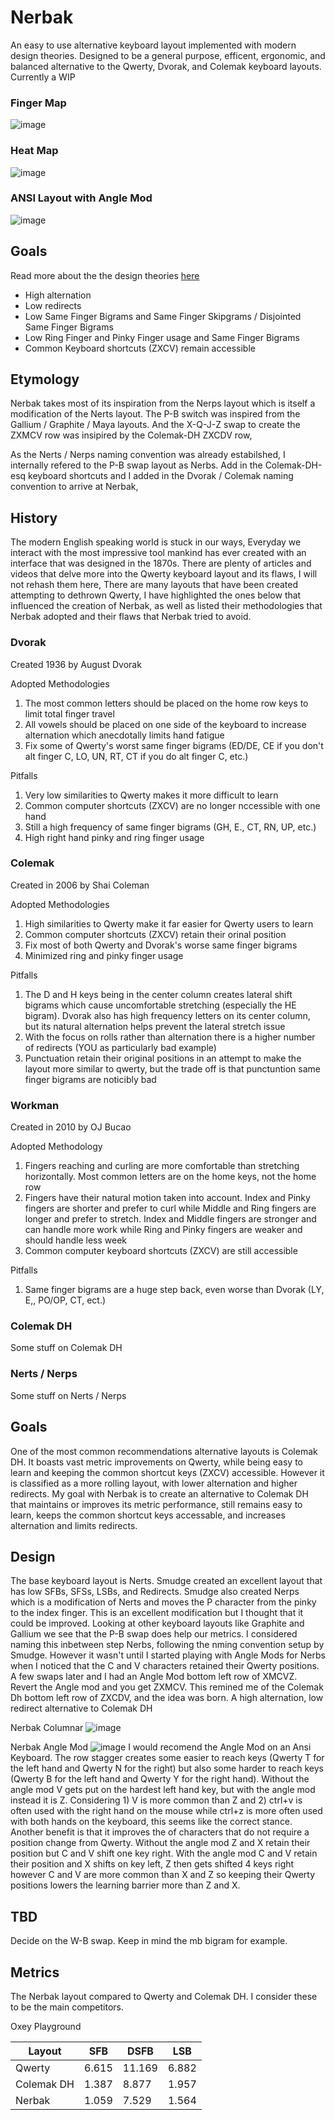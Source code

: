 # Nerbak
An easy to use alternative keyboard layout implemented with modern design theories. Designed to be a general purpose, efficent, ergonomic, and balanced alternative to the Qwerty, Dvorak, and Colemak keyboard layouts.
Currently a WIP

### Finger Map
![image](https://github.com/Ryan-Rivard/Nerbak/assets/76035590/f2e45729-217e-49c4-9b47-82f1b812885c)

### Heat Map
![image](https://github.com/Ryan-Rivard/Nerbak/assets/76035590/4a7137bc-7abe-40fe-913b-c3e291b90581)

### ANSI Layout with Angle Mod
![image](https://github.com/Ryan-Rivard/Nerbak/assets/76035590/1c7d2e2a-80da-43c7-953b-e64f43d03e28)

## Goals
Read more about the the design theories [here](https://docs.google.com/document/d/1_a5Nzbkwyk1o0bvTctZrtgsee9jSP-6I0q3A0_9Mzm0/edit)

- High alternation
- Low redirects
- Low Same Finger Bigrams and Same Finger Skipgrams / Disjointed Same Finger Bigrams
- Low Ring Finger and Pinky Finger usage and Same Finger Bigrams
- Common Keyboard shortcuts (ZXCV) remain accessible

## Etymology
Nerbak takes most of its inspiration from the Nerps layout which is itself a modification of the Nerts layout. The P-B switch was inspired from the Gallium / Graphite / Maya layouts. And the X-Q-J-Z swap to create the ZXMCV row was insipired by the Colemak-DH ZXCDV row,

As the Nerts / Nerps naming convention was already estabilshed, I internally refered to the P-B swap layout as Nerbs. Add in the Colemak-DH-esq keyboard shortcuts and I added in the Dvorak / Colemak naming convention to arrive at Nerbak,

## History
The modern English speaking world is stuck in our ways, Everyday we interact with the most impressive tool mankind has ever created with an interface that was designed in the 1870s. There are plenty of articles and videos that delve more into the Qwerty keyboard layout and its flaws, I will not rehash them here, There are many layouts that have been created attempting to dethrown Qwerty, I have highlighted the ones below that influenced the creation of Nerbak, as well as listed their methodologies that Nerbak adopted and their flaws that Nerbak tried to avoid.

### Dvorak
Created 1936 by August Dvorak

Adopted Methodologies
1. The most common letters should be placed on the home row keys to limit total finger travel
2. All vowels should be placed on one side of the keyboard to increase alternation which anecdotally limits hand fatigue
3. Fix some of Qwerty's worst same finger bigrams (ED/DE, CE if you don't alt finger C, LO, UN, RT, CT if you do alt finger C, etc.)

Pitfalls
1. Very low similarities to Qwerty makes it more difficult to learn
2. Common computer shortcuts (ZXCV) are no longer nccessible with one hand
3. Still a high frequency of same finger bigrams (GH, E., CT, RN, UP, etc.)
4. High right hand pinky and ring finger usage 

### Colemak
Created in 2006 by Shai Coleman

Adopted Methodologies
1. High similarities to Qwerty make it far easier for Qwerty users to learn
2. Common computer shortcuts (ZXCV) retain their orinal position
3. Fix most of both Qwerty and Dvorak's worse same finger bigrams
4. Minimized ring and pinky finger usage

Pitfalls
1. The D and H keys being in the center column creates lateral shift bigrams which cause uncomfortable stretching (especially the HE bigram). Dvorak also has high frequency letters on its center column, but its natural alternation helps prevent the lateral stretch issue
2. With the focus on rolls rather than alternation there is a higher number of redirects (YOU as particularly bad example)
3. Punctuation retain their original positions in an attempt to make the layout more similar to qwerty, but the trade off is that punctuntion same finger bigrams are noticibly bad

### Workman
Created in 2010 by OJ Bucao

Adopted Methodology
1. Fingers reaching and curling are more comfortable than stretching horizontally. Most common letters are on the home keys, not the home row
2. Fingers have their natural motion taken into account. Index and Pinky fingers are shorter and prefer to curl while Middle and Ring fingers are longer and prefer to stretch. Index and Middle fingers are stronger and can handle more work while Ring and Pinky fingers are weaker and should handle less week
3. Common computer keyboard shortcuts (ZXCV) are still accessible

Pitfalls
1. Same finger bigrams are a huge step back, even worse than Dvorak (LY, E,, PO/OP, CT, ect.)

### Colemak DH
Some stuff on Colemak DH

### Nerts / Nerps
Some stuff on Nerts / Nerps

## Goals
One of the most common recommendations alternative layouts is Colemak DH. It boasts vast metric improvements on Qwerty, while being easy to learn and keeping the common shortcut keys (ZXCV) accessible.
However it is classified as a more rolling layout, with lower alternation and higher redirects. My goal with Nerbak is to create an alternative to Colemak DH that maintains or improves its metric performance, still remains easy to learn, keeps the common shortcut keys accessable, and increases alternation and limits redirects.

## Design
The base keyboard layout is Nerts. Smudge created an excellent layout that has low SFBs, SFSs, LSBs, and Redirects. Smudge also created Nerps which is a modification of Nerts and moves the P character from the pinky to the index finger. This is an excellent modification but I thought that it could be improved. Looking at other keyboard layouts like Graphite and Gallium we see that the P-B swap does help our metrics. I considered naming this inbetween step Nerbs, following the nming convention setup by Smudge.
However it wasn't until I started playing with Angle Mods for Nerbs when I noticed that the C and V characters retained their Qwerty positions. A few swaps later and I had an Angle Mod bottom left row of XMCVZ. Revert the Angle mod and you get ZXMCV. This remined me of the Colemak Dh bottom left row of ZXCDV, and the idea was born. A high alternation, low redirect alternative to Colemak DH

Nerbak Columnar
![image](https://github.com/Ryan-Rivard/Nerbak/assets/76035590/dd5586ec-0670-40a0-90bf-187d61d754ed)

Nerbak Angle Mod
![image](https://github.com/Ryan-Rivard/Nerbak/assets/76035590/06ce4c58-b810-4e27-b348-22a25ea8de14)
I would recomend the Angle Mod on an Ansi Keyboard. The row stagger creates some easier to reach keys (Qwerty T for the left hand and Qwerty N for the right) but also some harder to reach keys (Qwerty B for the left hand and Qwerty Y for the right hand).
Without the angle mod V gets put on the hardest left hand key, but with the angle mod instead it is Z. Considering 1) V is more common than Z and 2) ctrl+v is often used with the right hand on the mouse while ctrl+z is more often used with both hands on the keyboard, this seems like the correct stance.
Another benefit is that it improves the of characters that do not require a position change from Qwerty. Without the angle mod Z and X retain their position but C and V shift one key right. With the angle mod C and V retain their position and X shifts on key left, Z then gets shifted 4 keys right however C and V are more common than X and Z so keeping their Qwerty positions lowers the learning barrier more than Z and X.

## TBD
Decide on the W-B swap. Keep in mind the mb bigram for example.

## Metrics
The Nerbak layout compared to Qwerty and Colemak DH. I consider these to be the main competitors.

Oxey Playground

|   Layout   |  SFB  |  DSFB  |  LSB  |
|------------|-------|--------|-------|
|   Qwerty   | 6.615 | 11.169 | 6.882 |
| Colemak DH | 1.387 | 8.877  | 1.957 |
|   Nerbak   | 1.059 | 7.529  | 1.564 |

